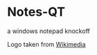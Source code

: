 # Notes-QT

a windows notepad knockoff

Logo taken from [Wikimedia](https://upload.wikimedia.org/wikipedia/commons/thumb/7/71/Notepad_icon.svg/768px-Notepad_icon.svg.png)
